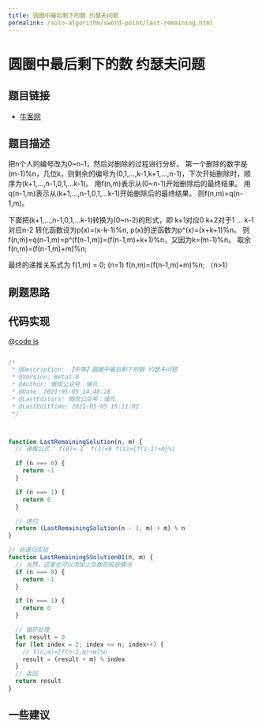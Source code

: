 ```yaml
---
title: 圆圈中最后剩下的数 约瑟夫问题
permalink: /solo-algorithm/sword-point/last-remaining.html
---
```

# 圆圈中最后剩下的数 约瑟夫问题

## 题目链接

- [牛客网]()

## 题目描述

把n个人的编号改为0~n-1，然后对删除的过程进行分析。
第一个删除的数字是(m-1)%n，几位k，则剩余的编号为(0,1,...,k-1,k+1,...,n-1)，下次开始删除时，顺序为(k+1,...,n-1,0,1,...k-1)。
用f(n,m)表示从(0~n-1)开始删除后的最终结果。
用q(n-1,m)表示从(k+1,...,n-1,0,1,...k-1)开始删除后的最终结果。
则f(n,m)=q(n-1,m)。

下面把(k+1,...,n-1,0,1,...k-1)转换为(0~n-2)的形式，即
k+1对应0
k+2对于1
...
k-1对应n-2
转化函数设为p(x)=(x-k-1)%n, p(x)的逆函数为p^(x)=(x+k+1)%n。
则f(n,m)=q(n-1,m)=p^(f(n-1,m))=(f(n-1,m)+k+1)%n，又因为k=(m-1)%n。
取余
f(n,m)=(f(n-1,m)+m)%n;

最终的递推关系式为
f(1,m) = 0;                        (n=1)
f(n,m)=(f(n-1,m)+m)%n; （n>1）

## 刷题思路

## 代码实现

@[code js](@algorithm/sword-point/数学/lastRemaining.js)

```js

/*
 * @Description: 【中等】圆圈中最后剩下的数 约瑟夫问题
 * @Version: Beta1.0
 * @Author: 微信公众号：储凡
 * @Date: 2021-05-05 14:48:28
 * @LastEditors: 微信公众号：储凡
 * @LastEditTime: 2021-05-05 15:11:02
 */



function LastRemainingSolution(n, m) {
  // 递推公式： f(0)=-1  f(1)=0 f(i)={f(i-1)+m}%i

  if (n === 0) {
    return -1
  }

  if (n === 1) {
    return 0
  }

  // 递归
  return (LastRemainingSolution(n - 1, m) + m) % n
}

// 非递归实现
function LastRemainingSSolution01(n, m) {
  // 当然，这里也可以添加上负数的校验情况
  if (n === 0) {
    return -1
  }

  if (n === 1) {
    return 0
  }

  // 循环处理
  let result = 0
  for (let index = 2; index <= n; index++) {
    // f(n,m)=[f(n-1,m)+m]%n
    result = (result + m) % index
  }
  // 返回
  return result
}

```

## 一些建议
